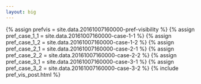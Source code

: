 ```yaml
---
layout: big
---
```

{% assign prefvis = site.data.20161007160000-pref-visibility %}
{% assign pref_case_1_1 = site.data.20161007160000-case-1-1 %}
{% assign pref_case_1_2 = site.data.20161007160000-case-1-2 %}
{% assign pref_case_2_1 = site.data.20161007160000-case-2-1 %}
{% assign pref_case_2_2 = site.data.20161007160000-case-2-2 %}
{% assign pref_case_3_1 = site.data.20161007160000-case-3-1 %}
{% assign pref_case_3_2 = site.data.20161007160000-case-3-2 %}
{% include pref_vis_post.html %}
